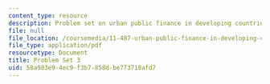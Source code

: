 ```yaml
---
content_type: resource
description: Problem set on urban public finance in developing countries.
file: null
file_location: /coursemedia/11-487-urban-public-finance-in-developing-countries-fall-2004/58a983e94ec9f3b7858dbe773718afd7_problem_set_3.pdf
file_type: application/pdf
resourcetype: Document
title: Problem Set 3
uid: 58a983e9-4ec9-f3b7-858d-be773718afd7
---
```

